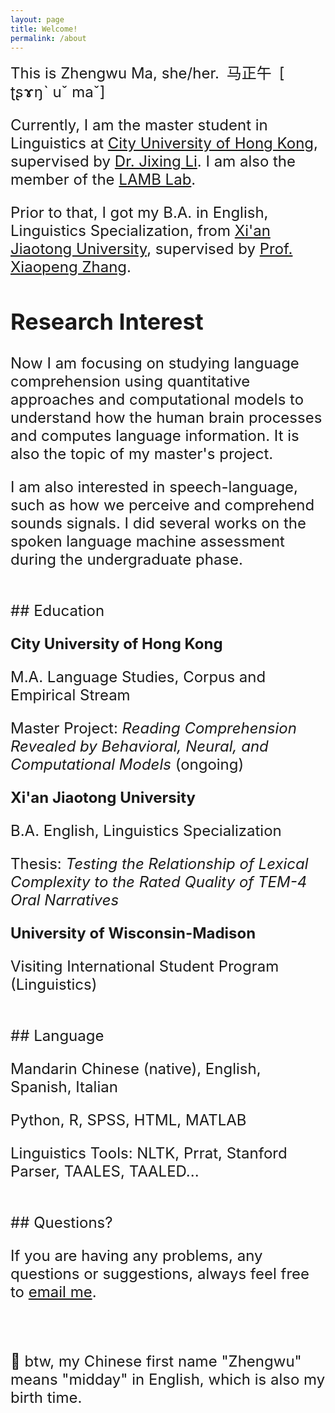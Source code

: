 ```yaml
---
layout: page
title: Welcome!
permalink: /about
---
```


<font size="5">This is Zhengwu Ma,</front> she/her.&ensp;<font size="5">马正午</front>&ensp;[ ʈʂɤŋˋ uˇ maˇ]

Currently, I am the master student in Linguistics at [City University of Hong Kong](https://www.cityu.edu.hk/), supervised by [Dr. Jixing Li](https://jixing-li.github.io/). I am also the member of the [LAMB Lab](https://compneurolinglab.github.io/).

Prior to that, I got my B.A. in English, Linguistics Specialization, from [Xi'an Jiaotong University](http://www.xjtu.edu.cn), supervised by [Prof. Xiaopeng Zhang](http://gr.xjtu.edu.cn/en/web/zhangxp).



## Research Interest

Now I am focusing on studying language comprehension using quantitative approaches and computational models to understand how the human brain processes and computes language information. It is also the topic of my master's project.  

I am also interested in speech-language, such as how we perceive and comprehend sounds signals. I did several works on the spoken language machine assessment during the undergraduate phase.
 
 <br>
## Education

<b> City University of Hong Kong</b><br />

M.A. Language Studies, Corpus and Empirical Stream <br>

Master Project: <i> Reading Comprehension Revealed by Behavioral, Neural, and Computational Models </i> (ongoing)

<b> Xi'an Jiaotong University</b><br />

B.A. English, Linguistics Specialization <br>

Thesis: <i> Testing the Relationship of Lexical Complexity to the Rated Quality of TEM-4 Oral Narratives </i>

<b> University of Wisconsin-Madison</b><br />

Visiting International Student Program (Linguistics)

 <br>
## Language

Mandarin Chinese (native), English, Spanish, Italian

Python, R, SPSS, HTML, MATLAB

Linguistics Tools: NLTK, Prrat, Stanford Parser, TAALES, TAALED...

 <br>
## Questions?

If you are having any problems, any questions or suggestions, always feel free to [email me](mailto:zhengwuma2-c@my.cityu.edu.hk).

 <br>
 <br>
🥳 btw, my Chinese first name "Zhengwu" means "midday" in English, which is also my birth time. 
